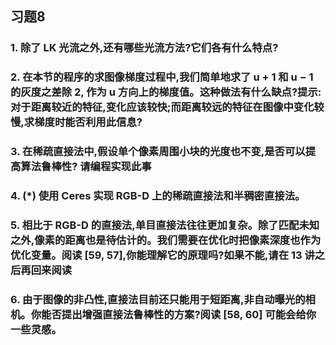 ## 习题8

### 1. 除了 LK 光流之外,还有哪些光流方法?它们各有什么特点?



### 2. 在本节的程序的求图像梯度过程中,我们简单地求了 u + 1 和 u − 1 的灰度之差除 2, 作为 u 方向上的梯度值。这种做法有什么缺点?提示:对于距离较近的特征,变化应该较快;而距离较远的特征在图像中变化较慢,求梯度时能否利用此信息?



### 3. 在稀疏直接法中,假设单个像素周围小块的光度也不变,是否可以提高算法鲁棒性? 请编程实现此事


### 4. (*) 使用 Ceres 实现 RGB-D 上的稀疏直接法和半稠密直接法。



### 5. 相比于 RGB-D 的直接法,单目直接法往往更加复杂。除了匹配未知之外,像素的距离也是待估计的。我们需要在优化时把像素深度也作为优化变量。阅读 [59, 57],你能理解它的原理吗?如果不能,请在 13 讲之后再回来阅读


### 6. 由于图像的非凸性,直接法目前还只能用于短距离,非自动曝光的相机。你能否提出增强直接法鲁棒性的方案?阅读 [58, 60] 可能会给你一些灵感。
